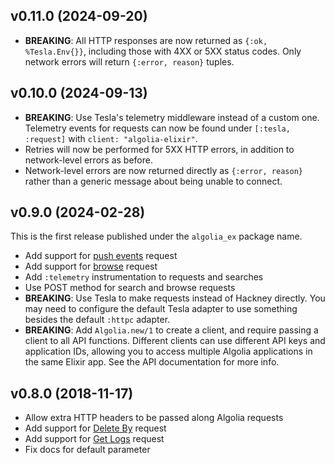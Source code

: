 ## v0.11.0 (2024-09-20)

  * **BREAKING**: All HTTP responses are now returned as `{:ok, %Tesla.Env{}}`, including those with 4XX or 5XX status codes.
    Only network errors will return `{:error, reason}` tuples.

## v0.10.0 (2024-09-13)

  * **BREAKING**: Use Tesla's telemetry middleware instead of a custom one. Telemetry events for requests can now be found under `[:tesla, :request]` with `client: "algolia-elixir"`.
  * Retries will now be performed for 5XX HTTP errors, in addition to network-level errors as before.
  * Network-level errors are now returned directly as `{:error, reason}` rather than a generic message about being unable to connect.

## v0.9.0 (2024-02-28)

This is the first release published under the `algolia_ex` package name.

  * Add support for [push events](https://www.algolia.com/doc/rest-api/insights/#send-events) request
  * Add support for [browse](https://www.algolia.com/doc/rest-api/search/#browse-index-post) request
  * Add `:telemetry` instrumentation to requests and searches
  * Use POST method for search and browse requests
  * **BREAKING**: Use Tesla to make requests instead of Hackney directly. You may need to configure the default Tesla adapter to use something besides the default `:httpc` adapter.
  * **BREAKING**: Add `Algolia.new/1` to create a client, and require passing a client to all API functions. Different clients can use different API keys and application IDs, allowing you to access multiple Algolia applications in the same Elixir app. See the API documentation for more info.

## v0.8.0 (2018-11-17)

  * Allow extra HTTP headers to be passed along Algolia requests
  * Add support for [Delete By](https://www.algolia.com/doc/api-reference/api-methods/delete-by/) request
  * Add support for [Get Logs](https://www.algolia.com/doc/api-reference/api-methods/get-logs/) request
  * Fix docs for default parameter
